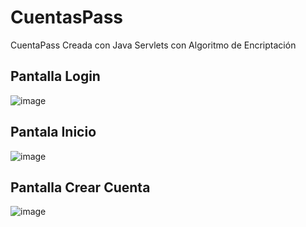 # CuentasPass

CuentaPass Creada con Java Servlets con Algoritmo de Encriptación

## Pantalla Login
![image](https://user-images.githubusercontent.com/23177282/113450515-b3d73d00-93c5-11eb-9d9d-ed9c0e490096.png)


## Pantala Inicio
![image](https://user-images.githubusercontent.com/23177282/113450564-ce111b00-93c5-11eb-89e5-ad4b6a304805.png)

## Pantalla Crear Cuenta
![image](https://user-images.githubusercontent.com/23177282/113450614-dd906400-93c5-11eb-8934-0517dd780f33.png)
